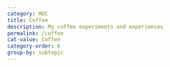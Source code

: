 ```yaml
---
category: MOC
title: Coffee
description: My coffee experiments and experiences
permalink: /coffee
cat-value: Coffee
category-order: 6
group-by: subtopic
---
```

